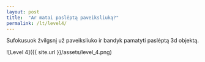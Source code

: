 ```yaml
---
layout: post
title:  "Ar matai paslėptą paveiksliuką?"
permalink: /lt/level4/
---
```

Sufokusuok žvilgsnį už paveiksliuko ir bandyk pamatyti paslėptą 3d objektą.

![Level 4]({{ site.url }}/assets/level_4.png)